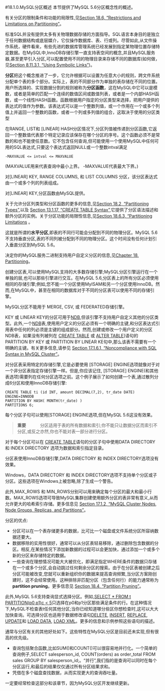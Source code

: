 #18.1.0.MySQL分区概述
本节提供了MySQL 5.6分区概念性的概述。　　　　

有关分区的限制条件和功能的局限性,见[Section 18.6, “Restrictions and Limitations on Partitioning”](./18.06.00_Restrictions_and_Limitations_on_Partitioning.md)。

标准SQL并没有提供太多有关物理数据存储的方面指导。SQL语言本身目的是独立于任何数据结构或底层媒介，它仅操作数据库、表、行或列。尽管如此,从文件操作系统，硬件看来，有些先进的数据库管理系统已经发展到指定某物理位置存储特定数据。在MySQL中,InnoDB存储引擎一直支持表空间的概念,并且MySQL服务器,甚至更早引入分区,可以配置使用不同的物理目录来存储不同的数据库(如何做，见[Section 8.11.3.1, “Using Symbolic Links”][08.11.03])。

**分区**把这个概念推进了一步，它允许根据可以设置为任意大小的规则，跨文件系统分配单个表的多个部分。实际上，表的不同部分作为单独的表存储在不同的位置。用户所选择的、实现数据分割的规则被称为**分区函数**，这在MySQL中它可以是模数，或者是简单的匹配一个连续的数值区间或数值列表，或者是一个内部HASH函数，或一个线性HASH函数。函数根据用户指定的分区类型来选择，把用户提供的表达式的值作为参数。该表达式可以是一个整数列值，或一个作用在一个或多个列值上并返回一个整数的函数，或者一个列或多列值的组合，这取决于使用的分区类型

在RANGE, LIST和 [LINEAR] HASH分区情况下,分区列值被传递到分区函数,它返回一个整数值代表那个特定记录应该保存在哪个分区的序号。这个函数必须不是常数的和也不能使任意数。它不包含任何查询,但可能使用一个使用MySQL中任何可用的SQL表达式,只要这个表达式返回NULL或一个整数intval满足
     
    -MAXVALUE <= intval <= MAXVALUE
(MAXVALUE用来代表查询中最小上界。 -MAXVALUE代表最大下界。)

对[LINEAR] KEY, RANGE COLUMNS, 和 LIST COLUMNS 分区，该分区表达式由一个或多个列的列表组成。　　　　

对[LINEAR] KEY,分区函数由MySQL提供。

关于允许分区列类型和分区函数的更多的信息,见[Section 18.2, “Partitioning Types”](./18.02.00_Partitioning_Types.md),以及 [Section 13.1.17, “CREATE TABLE Syntax”][13.01.17],它提供了分区语法描述和额外分区的实例。关于分区功能的局限性信息,见[Section 18.6.3, “Partitioning Limitations](./18.06.03_Partitioning_Limitations.md) 。　　　　

这就是所谓的**水平分区**,即表的不同行可能会分配到不同的物理分区。MySQL 5.6不支持垂直分区,表的不同列被分配到不同的物理分区。这个时间没有任何计划引入垂直分区到MySQL 5.6。

决定你的MySQL服务二进制支持用户自定义分区的信息,见[Chapter 18, Partitioning](./18.00.00_Partitioning.md)。　　　　

创建分区表,可以使用MySQL支持的大多数存储引擎;MySQL分区引擎运行在一个单独的层,也可以那些引擎进行交互。在MySQL 5.6,分区表上的所有分区必须使用相同的存储引擎;例如,您不能一个分区使用MyISAM和另一个分区使用InnoDB。然而,在MySQL中，甚至在相同的数据库对于不同的分区表可以使用不同的存储引擎。

MySQL分区不能用于 MERGE, CSV, 或 FEDERATED存储引擎。　　　　

KEY 或 LINEAR KEY的分区可用于[NDB][17.00.00],但该引擎不支持用户自定义其他的分区类型。此外,一个[NDB][17.00.00]表,使用用户定义的分区必须有一个明确的主键,和分区表达式引用表中任何的列必须是主键的组成部分。然而,创建或修改一个用户定义的分区NDB表，如果没有列被列在 [CREATE TABLE][13.01.17] 或 [ALTER TABLE][13.01.07]]语句的PARTITION BY KEY 或 PARTITION BY LINEAR KE句中,那么该表不需要有一个明确的主键。有关更多信息,请参见 [Section 17.1.6.1, “Noncompliance with SQL Syntax in MySQL Cluster”][17.01.06]。

对分区表采用特定的存储引擎,它是必要使用 [STORAGE] ENGINE选项就像对于对一个非分区表指定存储引擎一样。但是,你应该记住, [STORAGE] ENGINE(和其他表选项)需要列在任何分区选项之前。这个例子展示了如何创建一个表,通过散列分成6分区和使用InnoDB存储引擎:

    CREATE TABLE ti (id INT, amount DECIMAL(7,2), tr_date DATE)
    ENGINE=INNODB
    PARTITION BY HASH( MONTH(tr_date) )
    PARTITIONS 6;

每个分区子句可以使用[STORAGE] ENGINE选项,但在MySQL 5.6这没有效果。


>**重要**　　　
分区适用于表的所有数据和索引;你不能只让数据分区而索引不分区,或反之亦然,你也不能对表一部分进行分区。

对于每个分区可以在 [CREATE TABLE][13.01.17]语句的分区子句中使用DATA DIRECTORY 和 INDEX DIRECTORY 选项为数据和索引指定目录。　　　　


分区表使用InnoDB存储引擎,DATA DIRECTORY 和 INDEX DIRECTORY选项没有效果。　　　　

Windows，DATA DIRECTORY 和 INDEX DIRECTORY选项不支持单个分区或子分区。这些选项在Windows上被忽略,除了生成一个警告。

此外,MAX_ROWS 和 MIN_ROWS分别可以用来确定每个分区的最大和最小行数。MAX_ROWS选项可导致MySQL集群创建使用额外分区的表非常有意义,从而允许更大的哈希索引存储。更多信息见 [Section 17.1.2, “MySQL Cluster Nodes, Node Groups, Replicas, and Partitions”][17.01.02]。　　　　

分区的优点:


- 分区可以在一个表存储更多的数据，比可比一个磁盘或文件系统分区所容纳数据还要大。　　　　
- 数据移除的实用性很好，通常可以从分区表轻易移除，通过删除包含数据的分区。相反,在某些情况下添加新数据的过程可以会更加快，通过添加一个或多个新的分区来存储特定的数据。　　　　
- 一些查询在理想情况可能大大被优化，即满足指定WHERE条件的数据只存储在一个或多个分区,会自动跳过任何剩余分区的搜索。由于在分区表被创建之后分区可能被改变,您就可以重新组织你的数据来提高查询频繁,当分区方案刚创建时，这不会经常使用。这种排除非匹配分区（包含任何行）的能力通常称为**partition pruning**。更多信息见 [Section 18.4, “Partition Pruning”](./18.04.00_Partition_Pruning.md)。

此外,MySQL 5.6支持查询显式选择分区。例如,[SELECT * FROM t PARTITION(p0,p1)c < 5][13.02.09]只选择在p0和p1分区那些满足条件的行。在这种情况下,MySQL不检查表t任何其他分区;当你已经知道哪分些区你想检查时,这可以大大加快查询。可选择分区也适用于数据修改语句[DELETE][13.02.02], [INSERT][13.02.05], [REPLACE][13.02.08], [UPDATE][13.02.11]和 [LOAD DATA][13.02.06], [LOAD XML][13.02.07]。更多的信息和示例参照这些语句的描述。

通常与分区有关的其他好处如下。这些特性在MySQL分区是目前还未实现,但有很高的优先级。


- 查询包括聚合函数,比如SUM()和COUNT()可以很容易地并行化。一个简单的查询例子,SELECT salesperson_id, COUNT(orders) as order_total FROM sales GROUP BY salesperson_id;。“并行”,我们指的是查询可以同时在每个分区运行,和最后的结果仅仅通过所有分区结果求和。　　　　
- 凭借在多个磁盘查找数据，从而实现更大的查询吞吐量。

一定要经常检查这部分和该章节，因为MySQL分区开发继续更新。

[08.11.03]:../Chapter_08/08.11.03_Optimizing_Disk_I/O.md#8.11.3.1
[17.00.00]:../Chapter_17/17.00.00_MySQL_Cluster_NDB_7.3.md
[13.01.17]:../Chapter_13/13.01.17_CREATE_TABLE_Syntax.md
[13.01.07]:../Chapter_13/13.01.07_ALTER_TABLE_Partition_Operations.md#13.1.7.1
[17.01.06]:../Chapter_17/17.01.06_Known_Limitations_of_MySQL_Cluster.md#17.1.6.1
[17.01.02]:../Chapter_17/17.01.02_MySQL_Cluster_Nodes,_Node_Groups,_Replicas,_and_Partitions.md
[13.02.09]:../Chapter_13/13.02.09_SELECT_Syntax.md
[13.02.02]:../Chapter_13/13.02.02_DELETE_Syntax.md
[13.02.05]:../Chapter_13/13.02.05_INSERT_Syntax.md
[13.02.08]:../Chapter_13/13.02.08_REPLACE_Syntax.md
[13.02.11]:../Chapter_13/13.02.11_UPDATE_Syntax.md
[13.02.06]:../Chapter_13/13.02.06_LOAD_DATA_INFILE_Syntax.md
[13.02.07]:../Chapter_13/13.02.07_LOAD_XML_Syntax.md
